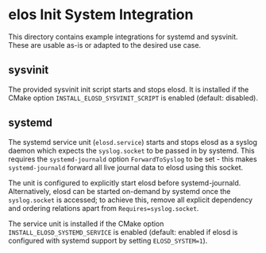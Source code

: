 # elos Init System Integration

This directory contains example integrations for systemd and sysvinit. These are usable as-is or adapted to the desired use case.

## sysvinit

The provided sysvinit init script starts and stops elosd. It is installed if the CMake option `INSTALL_ELOSD_SYSVINIT_SCRIPT` is enabled  (default: disabled).

## systemd

The systemd service unit (`elosd.service`) starts and stops elosd as a syslog daemon which expects the `syslog.socket` to be passed in by systemd.
This requires the `systemd-journald` option `ForwardToSyslog` to be set - this makes `systemd-journald` forward all live journal data to elosd using this socket.

The unit is configured to explicitly start elosd before systemd-journald. Alternatively, elosd can be started on-demand by systemd once the `syslog.socket` is accessed;
to achieve this, remove all explicit dependency and ordering relations apart from `Requires=syslog.socket`.

The service unit is installed if the CMake option `INSTALL_ELOSD_SYSTEMD_SERVICE` is enabled (default: enabled if elosd is configured with systemd support by setting `ELOSD_SYSTEM=1`).

